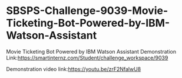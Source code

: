 # SBSPS-Challenge-9039-Movie-Ticketing-Bot-Powered-by-IBM-Watson-Assistant
Movie Ticketing Bot Powered by IBM Watson Assistant
Demonstration  Link:https://smartinternz.com/Student/challenge_workspace/9039

Demonstration video link:https://youtu.be/zrF2NfalwU8 

